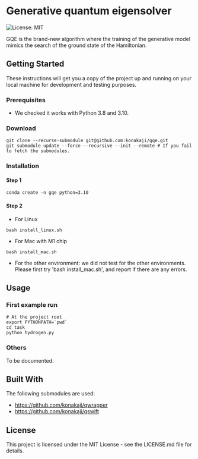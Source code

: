# Generative quantum eigensolver 

![License: MIT](https://img.shields.io/badge/License-MIT-yellow.svg)

GQE is the brand-new algorithm where the training of the generative model mimics the search of the ground state of the Hamiltonian.

## Getting Started

These instructions will get you a copy of the project up and running on your local machine for development and testing purposes.

### Prerequisites

- We checked it works with Python 3.8 and 3.10.

### Download
```
git clone --recurse-submodule git@github.com:konakaji/gqe.git
git submodule update --force --recursive --init --remote # If you fail to fetch the submodules.
```

### Installation

#### Step 1
```
conda create -n gqe python=3.10
```

#### Step 2
- For Linux

```
bash install_linux.sh
```

- For Mac with M1 chip
```
bash install_mac.sh
```

- For the other environment: we did not test for the other environments. Please first try 'bash install_mac.sh', and report if there are any errors.

## Usage 
### First example run
```
# At the project root
export PYTHONPATH=`pwd`
cd task
python hydrogen.py
```

### Others
To be documented.

## Built With
The following submodules are used:
- https://github.com/konakaji/qwrapper 
- https://github.com/konakaji/qswift

## License

This project is licensed under the MIT License - see the LICENSE.md file for details.
